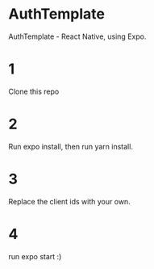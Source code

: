 # AuthTemplate
AuthTemplate - React Native, using Expo.


# 1
Clone this repo

# 2
Run expo install, then run yarn install.

# 3
Replace the client ids with your own.

# 4
run expo start :)
